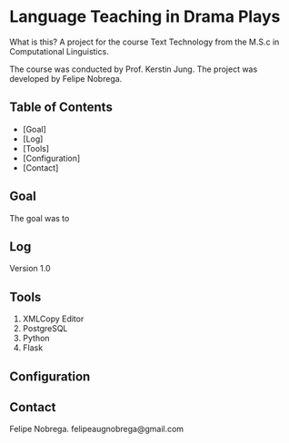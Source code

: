 # Language Teaching in Drama Plays

What is this? A project for the course Text Technology from the M.S.c in Computational Linguistics.

The course was conducted by Prof. Kerstin Jung. The project was developed by Felipe Nobrega.

## Table of Contents

-   [Goal]
-   [Log]
-   [Tools]
-   [Configuration]
-   [Contact]

## Goal

The goal was to

## Log

Version 1.0


## Tools

1.  XMLCopy Editor
2.  PostgreSQL
3.  Python
4.  Flask

## Configuration

## Contact

Felipe Nobrega. felipeaugnobrega\@gmail.com